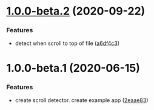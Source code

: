 # [1.0.0-beta.2](https://github.com/levibostian/Folio/compare/1.0.0-beta.1...1.0.0-beta.2) (2020-09-22)


### Features

* detect when scroll to top of file ([a6df4c3](https://github.com/levibostian/Folio/commit/a6df4c38ba2919077de2b8504901134d2f4fc77a))

# 1.0.0-beta.1 (2020-06-15)


### Features

* create scroll detector. create example app ([2eaae83](https://github.com/levibostian/Folio/commit/2eaae83386755bbdaf89c4a3b3c685689562fd8d))
